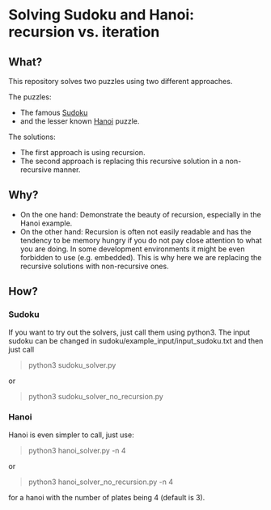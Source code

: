 # Solving Sudoku and Hanoi: recursion vs. iteration

## What?
This repository solves two puzzles using two different approaches.

The puzzles:
- The famous [Sudoku](https://de.wikipedia.org/wiki/Sudoku)
- and the lesser known [Hanoi](https://en.wikipedia.org/wiki/Tower_of_Hanoi) puzzle.

The solutions:
- The first approach is using recursion.
- The second approach is replacing this recursive solution in a non-recursive manner.

## Why?
- On the one hand: Demonstrate the beauty of recursion, especially in the Hanoi example.
- On the other hand: Recursion is often not easily readable and has the tendency to be memory hungry if you do not pay close attention to what you are doing. In some development environments it might be even forbidden to use (e.g. embedded). This is why here we are replacing the recursive solutions with non-recursive ones.

## How?
### Sudoku
If you want to try out the solvers, just call them using python3. The input sudoku can be changed in sudoku/example_input/input_sudoku.txt and then just call

> python3 sudoku_solver.py

or

>python3 sudoku_solver_no_recursion.py

### Hanoi

Hanoi is even simpler to call, just use:

>python3 hanoi_solver.py -n 4

or

>python3 hanoi_solver_no_recursion.py -n 4

for a hanoi with the number of plates being 4 (default is 3).
